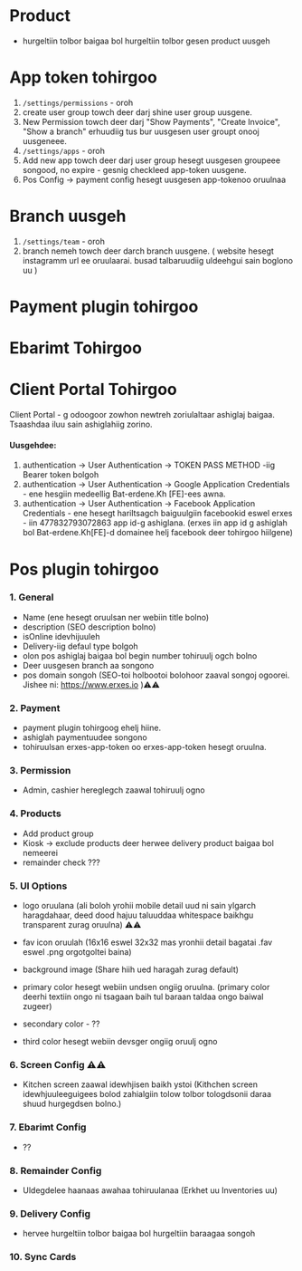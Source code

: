 # Product

- hurgeltiin tolbor baigaa bol hurgeltiin tolbor gesen product uusgeh

# App token tohirgoo

1. `/settings/permissions` - oroh
2. create user group towch deer darj shine user group uusgene.
3. New Permission towch deer darj "Show Payments", "Create Invoice", "Show a branch" erhuudiig tus bur uusgesen user groupt onooj uusgeneee.
4. `/settings/apps` - oroh
5. Add new app towch deer darj user group hesegt uusgesen
   groupeee songood, no expire - gesnig checkleed app-token uusgene.
6. Pos Config -> payment config hesegt uusgesen app-tokenoo oruulnaa

# Branch uusgeh

1. `/settings/team` - oroh
2. branch nemeh towch deer darch branch uusgene. (
   website hesegt instagramm url ee oruulaarai. busad talbaruudiig uldeehgui sain boglono uu
   )

# Payment plugin tohirgoo

# Ebarimt Tohirgoo

# Client Portal Tohirgoo

Client Portal - g odoogoor zowhon newtreh zoriulaltaar ashiglaj baigaa. Tsaashdaa iluu sain ashiglahiig zorino.

#### Uusgehdee:

1. authentication -> User Authentication -> TOKEN PASS METHOD -iig Bearer token bolgoh
2. authentication -> User Authentication -> Google Application Credentials - ene hesgiin medeellig Bat-erdene.Kh [FE]-ees awna.
3. authentication -> User Authentication -> Facebook Application Credentials - ene hesegt hariltsagch baiguulgiin facebookid eswel erxes - iin 477832793072863 app id-g ashiglana. (erxes iin app id g ashiglah bol Bat-erdene.Kh[FE]-d domainee helj facebook deer tohirgoo hiilgene)

# Pos plugin tohirgoo

### 1. General

- Name (ene hesegt oruulsan ner webiin title bolno)
- description (SEO description bolno)
- isOnline idevhijuuleh
- Delivery-iig defaul type bolgoh
- olon pos ashiglaj baigaa bol begin number tohiruulj ogch bolno
- Deer uusgesen branch aa songono
- pos domain songoh (SEO-toi holbootoi bolohoor zaaval songoj ogoorei. Jishee ni: https://www.erxes.io )⚠️⚠️

### 2. Payment

- payment plugin tohirgoog ehelj hiine.
- ashiglah paymentuudee songono
- tohiruulsan erxes-app-token oo erxes-app-token hesegt oruulna.

### 3. Permission

- Admin, cashier hereglegch zaawal tohiruulj ogno

### 4. Products

- Add product group
- Kiosk -> exclude products deer herwee delivery product baigaa bol nemeerei
- remainder check ???

### 5. UI Options

- logo oruulana (ali boloh yrohii mobile detail uud ni sain ylgarch haragdahaar, deed dood hajuu taluuddaa whitespace baikhgu transparent zurag oruulna) ⚠️⚠️
- fav icon oruulah (16x16 eswel 32x32 mas yronhii detail bagatai .fav eswel .png orgotgoltei baina)
- background image (Share hiih ued haragah zurag default)

- primary color hesegt webiin undsen ongiig oruulna. (primary color deerhi textiin ongo ni tsagaan baih tul baraan taldaa ongo baiwal zugeer)
- secondary color - ??
- third color hesegt webiin devsger ongiig oruulj ogno

### 6. Screen Config ⚠️⚠️

- Kitchen screen zaawal idewhjisen baikh ystoi (Kithchen screen idewhjuuleeguigees bolod zahialgiin tolow tolbor tologdsonii daraa shuud hurgegdsen bolno.)

### 7. Ebarimt Config

- ??

### 8. Remainder Config

- Uldegdelee haanaas awahaa tohiruulanaa (Erkhet uu Inventories uu)

### 9. Delivery Config

- hervee hurgeltiin tolbor baigaa bol hurgeltiin baraagaa songoh

### 10. Sync Cards
